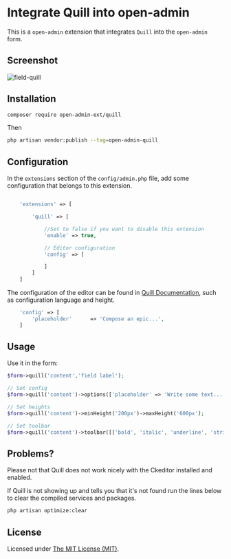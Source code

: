 Integrate Quill into open-admin
======

This is a `open-admin` extension that integrates `Quill` into the `open-admin` form.

## Screenshot

![field-quill](https://github.com/user-attachments/assets/bb1e884d-b3ac-4e3a-83e6-79fb2dbfa776)

## Installation

```bash
composer require open-admin-ext/quill
```

Then
```bash
php artisan vendor:publish --tag=open-admin-quill
```

## Configuration

In the `extensions` section of the `config/admin.php` file, add some configuration that belongs to this extension.
```php

    'extensions' => [

        'quill' => [

            //Set to false if you want to disable this extension
            'enable' => true,

            // Editor configuration
            'config' => [

            ]
        ]
    ]

```
The configuration of the editor can be found in [Quill Documentation](https://quilljs.com/docs/configuration/), such as configuration language and height.
```php
    'config' => [
        'placeholder'      => 'Compose an epic...',
    ]
```

## Usage

Use it in the form:
```php
$form->quill('content','field label');

// Set config
$form->quill('content')->options(['placeholder' => 'Write some text...', ...]);

// Set heights
$form->quill('content')->minHeight('200px')->maxHeight('600px');

// Set toolbar
$form->quill('content')->toolbar([['bold', 'italic', 'underline', 'strike']['clean']]);
```

Problems?
------------
Please not that Quill does not work nicely with the Ckeditor installed and enabled.

If Quill is not showing up and tells you that it's not found run the lines below to clear the compiled services and packages.

```bash
php artisan optimize:clear
```

License
------------
Licensed under [The MIT License (MIT)](LICENSE).
